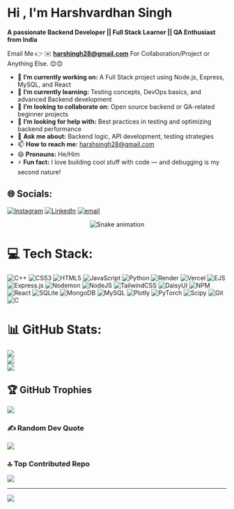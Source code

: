 #  Hi , I'm Harshvardhan Singh
**A passionate Backend Developer || Full Stack Learner || QA Enthusiast from India**

Email Me 👉 ✉️ **harshingh28@gmail.com** For Collaboration/Project or Anything Else. 😊😊

- 🔭 **I’m currently working on:** A Full Stack project using Node.js, Express, MySQL, and React  
- 🌱 **I’m currently learning:** Testing concepts, DevOps basics, and advanced Backend development  
- 👯 **I’m looking to collaborate on:** Open source backend or QA-related beginner projects  
- 🤔 **I’m looking for help with:** Best practices in testing and optimizing backend performance  
- 💬 **Ask me about:** Backend logic, API development, testing strategies  
- 📫 **How to reach me:** harshsingh28@gmail.com  
- 😄 **Pronouns:** He/Him  
- ⚡ **Fun fact:** I love building cool stuff with code — and debugging is my second nature!

## 🌐 Socials:
[![Instagram](https://img.shields.io/badge/Instagram-%23E4405F.svg?logo=Instagram&logoColor=white)](https://instagram.com/harshvardhan_1405_) [![LinkedIn](https://img.shields.io/badge/LinkedIn-%230077B5.svg?logo=linkedin&logoColor=white)](https://www.linkedin.com/in/harshvardhan14/)  [![email](https://img.shields.io/badge/Email-D14836?logo=gmail&logoColor=white)](mailto:harshsingh28@gmail.com) 

<!-- Snake Game Repo View -->

<div align="center">
  <img src="https://profile-readme-generator.com/assets/snake.svg" alt="Snake animation" />
</div>

# 💻 Tech Stack:
![C++](https://img.shields.io/badge/c++-%2300599C.svg?style=for-the-badge&logo=c%2B%2B&logoColor=white) ![CSS3](https://img.shields.io/badge/css3-%231572B6.svg?style=for-the-badge&logo=css3&logoColor=white) ![HTML5](https://img.shields.io/badge/html5-%23E34F26.svg?style=for-the-badge&logo=html5&logoColor=white) ![JavaScript](https://img.shields.io/badge/javascript-%23323330.svg?style=for-the-badge&logo=javascript&logoColor=%23F7DF1E) ![Python](https://img.shields.io/badge/python-3670A0?style=for-the-badge&logo=python&logoColor=ffdd54) ![Render](https://img.shields.io/badge/Render-%46E3B7.svg?style=for-the-badge&logo=render&logoColor=white) ![Vercel](https://img.shields.io/badge/vercel-%23000000.svg?style=for-the-badge&logo=vercel&logoColor=white) ![EJS](https://img.shields.io/badge/ejs-%23B4CA65.svg?style=for-the-badge&logo=ejs&logoColor=black) ![Express.js](https://img.shields.io/badge/express.js-%23404d59.svg?style=for-the-badge&logo=express&logoColor=%2361DAFB) ![Nodemon](https://img.shields.io/badge/NODEMON-%23323330.svg?style=for-the-badge&logo=nodemon&logoColor=%BBDEAD) ![NodeJS](https://img.shields.io/badge/node.js-6DA55F?style=for-the-badge&logo=node.js&logoColor=white) ![TailwindCSS](https://img.shields.io/badge/tailwindcss-%2338B2AC.svg?style=for-the-badge&logo=tailwind-css&logoColor=white) ![DaisyUI](https://img.shields.io/badge/daisyui-5A0EF8?style=for-the-badge&logo=daisyui&logoColor=white) ![NPM](https://img.shields.io/badge/NPM-%23CB3837.svg?style=for-the-badge&logo=npm&logoColor=white) ![React](https://img.shields.io/badge/react-%2320232a.svg?style=for-the-badge&logo=react&logoColor=%2361DAFB) ![SQLite](https://img.shields.io/badge/sqlite-%2307405e.svg?style=for-the-badge&logo=sqlite&logoColor=white) ![MongoDB](https://img.shields.io/badge/MongoDB-%234ea94b.svg?style=for-the-badge&logo=mongodb&logoColor=white) ![MySQL](https://img.shields.io/badge/mysql-4479A1.svg?style=for-the-badge&logo=mysql&logoColor=white) ![Plotly](https://img.shields.io/badge/Plotly-%233F4F75.svg?style=for-the-badge&logo=plotly&logoColor=white) ![PyTorch](https://img.shields.io/badge/PyTorch-%23EE4C2C.svg?style=for-the-badge&logo=PyTorch&logoColor=white) ![Scipy](https://img.shields.io/badge/SciPy-%230C55A5.svg?style=for-the-badge&logo=scipy&logoColor=%white) ![Git](https://img.shields.io/badge/git-%23F05033.svg?style=for-the-badge&logo=git&logoColor=white) ![C](https://img.shields.io/badge/c-%2300599C.svg?style=for-the-badge&logo=c&logoColor=white)
# 📊 GitHub Stats:
![](https://github-readme-stats.vercel.app/api?username=harshvardhan-14&theme=dark&hide_border=false&include_all_commits=true&count_private=false)<br/>
![](https://nirzak-streak-stats.vercel.app/?user=harshvardhan-14&theme=dark&hide_border=false)<br/>
![](https://github-readme-stats.vercel.app/api/top-langs/?username=harshvardhan-14&theme=dark&hide_border=false&include_all_commits=true&count_private=false&layout=compact)

## 🏆 GitHub Trophies
![](https://github-profile-trophy.vercel.app/?username=harshvardhan-14&theme=radical&no-frame=false&no-bg=true&margin-w=4)

### ✍️ Random Dev Quote
![](https://quotes-github-readme.vercel.app/api?type=horizontal&theme=radical)

### 🔝 Top Contributed Repo
![](https://github-contributor-stats.vercel.app/api?username=harshvardhan-14&limit=5&theme=dark&combine_all_yearly_contributions=true)

---
[![](https://visitcount.itsvg.in/api?id=harshvardhan-14&icon=0&color=0)](https://visitcount.itsvg.in)

<!-- Proudly created with GPRM ( https://gprm.itsvg.in ) -->
